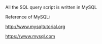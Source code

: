 All the SQL query script is written in MySQL

Reference of MySQL:

http://www.mysqltutorial.org

https://www.mysql.com